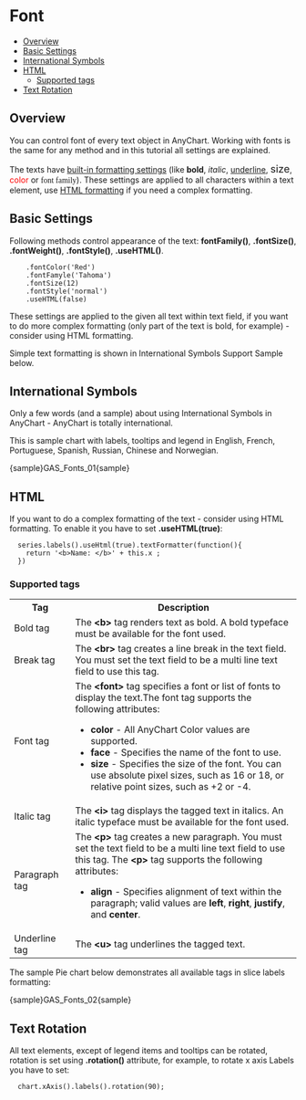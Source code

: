 # Font                                                                             

* [Overview](#overview)
* [Basic Settings](#basic_settings)
* [International Symbols](#international_symbols)
* [HTML](#html)
  * [Supported tags](#supported_tags)
* [Text Rotation](#text_rotation)

## Overview

You can control font of every text object in AnyChart. Working with fonts is the same for any method and in this tutorial all settings are explained.

The texts have [built-in formatting settings](#settings) (like <b>bold</b>, <i>italic</i>, <u>underline</u>, <font size="+1">size</font>, <font color="red">color</font> or <font face="Times New Roman, Times, serif">font family</font>). These settings are applied to all characters within a text element, use [HTML formatting](##html-texts) if you need a complex formatting.

## Basic Settings

Following methods control appearance of the text: **fontFamily()**, **.fontSize()**, **.fontWeight()**, **.fontStyle()**, **.useHTML()**.

```
    .fontColor('Red')
    .fontFamyle('Tahoma')
    .fontSize(12)
    .fontStyle('normal')
    .useHTML(false)
```

These settings are applied to the given all text within text field, if you want to do more complex formatting (only part of the text is bold, for example) - consider using HTML formatting.

Simple text formatting is shown in International Symbols Support Sample below.

## International Symbols

Only a few words (and a sample) about using International Symbols in AnyChart - AnyChart is totally international.

This is sample chart with labels, tooltips and legend in English, French, Portuguese, Spanish, Russian, Chinese and Norwegian.

{sample}GAS\_Fonts\_01{sample}

## HTML

If you want to do a complex formatting of the text - consider using HTML formatting. To enable it you have to set **.useHTML(true)**:

```
  series.labels().useHtml(true).textFormatter(function(){
    return '<b>Name: </b>' + this.x ;
  })
```

### Supported tags

<table class="dtTABLE" width="700">
<tbody>
<tr>
<th width="101">Tag</th>
<th width="587">Description</th>		
</tr>
<tr>
<td width="101">Bold tag </td>
<td width="587"> The <strong>&lt;b&gt;</strong> tag renders text as bold. A bold typeface must be available for the font used.</td>		
</tr>
<tr>
<td>Break tag</td>
<td>The <b>&lt;br&gt;</b> tag creates a line break in the text field. You must set the text field to be a multi line text field to use this tag.</td>
</tr>
<tr>
<td>Font tag	</td>
<td>The <b>&lt;font&gt;</b> tag specifies a font or list of fonts to display the text.The font tag supports the following attributes:
<ul>
<li><b>color</b> - All AnyChart Color values are supported. </li>
<li><b>face</b> - Specifies the name of the font to use.</li>
<li><b>size</b> - Specifies the size of the font. You can use absolute pixel sizes, such as 16 or 18, or relative point sizes, such as +2 or -4. </li>
</ul></td>
</tr>
<tr>
<td>Italic tag</td>
<td>The <b>&lt;i&gt;</b> tag displays the tagged text in italics. An italic typeface must be available for the font used.</td>
</tr>
<tr>
<td>Paragraph tag</td>
<td>The <b>&lt;p&gt;</b> tag creates a new paragraph. You must set the text field to be a multi line text field to use this tag. The <b>&lt;p&gt;</b> tag supports the following attributes:
<ul>
<li> <strong>align</strong> - Specifies alignment of text within the paragraph; valid values are <b>left</b>, <b>right</b>, <b>justify</b>, and <b>center</b>. </li>
</ul></td>
</tr>
<tr>
<td>Underline tag</td>
<td>The <b>&lt;u&gt;</b> tag underlines the tagged text.</td>
</tr>
</tbody>
</table>

The sample Pie chart below demonstrates all available tags in slice labels formatting:

{sample}GAS\_Fonts\_02{sample}

## Text Rotation

All text elements, except of legend items and tooltips can be rotated, rotation is set using **.rotation()** attribute, for example, to rotate x axis Labels you have to set:

```
  chart.xAxis().labels().rotation(90);
```
